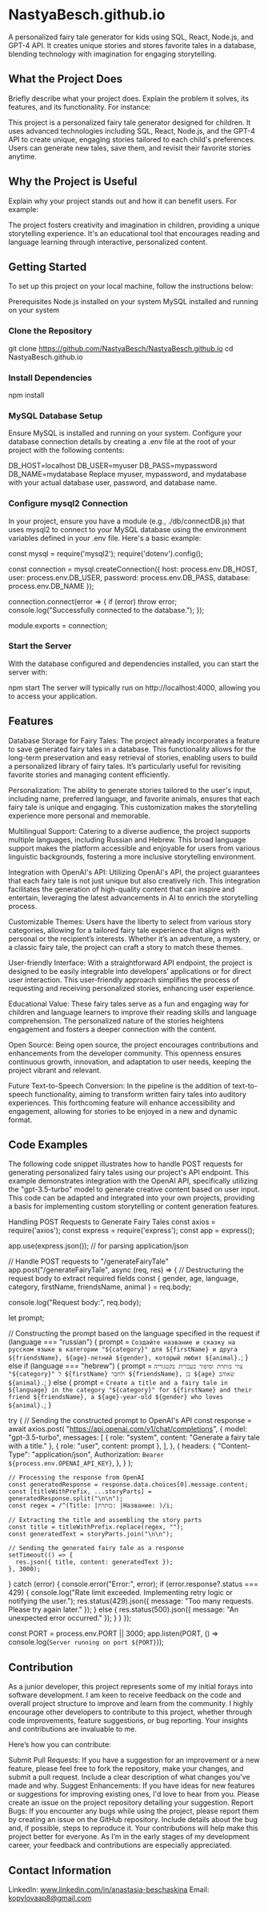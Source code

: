 
# NastyaBesch.github.io
 A personalized fairy tale generator for kids using SQL, React, Node.js, and GPT-4 API. It creates unique stories and stores favorite tales in a database, blending technology with imagination for engaging storytelling.

## What the Project Does

Briefly describe what your project does. Explain the problem it solves, its features, and its functionality. For instance:

This project is a personalized fairy tale generator designed for children. It uses advanced technologies including SQL, React, Node.js, and the GPT-4 API to create unique, engaging stories tailored to each child's preferences. Users can generate new tales, save them, and revisit their favorite stories anytime.

## Why the Project is Useful

Explain why your project stands out and how it can benefit users. For example:

The project fosters creativity and imagination in children, providing a unique storytelling experience. It's an educational tool that encourages reading and language learning through interactive, personalized content.

## Getting Started
To set up this project on your local machine, follow the instructions below:

Prerequisites
Node.js installed on your system
MySQL installed and running on your system

### Clone the Repository

git clone https://github.com/NastyaBesch/NastyaBesch.github.io
cd NastyaBesch.github.io

### Install Dependencies

npm install

### MySQL Database Setup

Ensure MySQL is installed and running on your system. Configure your database connection details by creating a .env file at the root of your project with the following contents:

DB_HOST=localhost
DB_USER=myuser
DB_PASS=mypassword
DB_NAME=mydatabase
Replace myuser, mypassword, and mydatabase with your actual database user, password, and database name.

### Configure mysql2 Connection

In your project, ensure you have a module (e.g., ./db/connectDB.js) that uses mysql2 to connect to your MySQL database using the environment variables defined in your .env file. Here's a basic example:

const mysql = require('mysql2');
require('dotenv').config();

const connection = mysql.createConnection({
  host: process.env.DB_HOST,
  user: process.env.DB_USER,
  password: process.env.DB_PASS,
  database: process.env.DB_NAME
});

connection.connect(error => {
  if (error) throw error;
  console.log("Successfully connected to the database.");
});

module.exports = connection;

### Start the Server

With the database configured and dependencies installed, you can start the server with:

npm start
The server will typically run on http://localhost:4000, allowing you to access your application.

## Features

Database Storage for Fairy Tales: The project already incorporates a feature to save generated fairy tales in a database. This functionality allows for the long-term preservation and easy retrieval of stories, enabling users to build a personalized library of fairy tales. It’s particularly useful for revisiting favorite stories and managing content efficiently.

Personalization: The ability to generate stories tailored to the user's input, including name, preferred language, and favorite animals, ensures that each fairy tale is unique and engaging. This customization makes the storytelling experience more personal and memorable.

Multilingual Support: Catering to a diverse audience, the project supports multiple languages, including Russian and Hebrew. This broad language support makes the platform accessible and enjoyable for users from various linguistic backgrounds, fostering a more inclusive storytelling environment.

Integration with OpenAI's API: Utilizing OpenAI's API, the project guarantees that each fairy tale is not just unique but also creatively rich. This integration facilitates the generation of high-quality content that can inspire and entertain, leveraging the latest advancements in AI to enrich the storytelling process.

Customizable Themes: Users have the liberty to select from various story categories, allowing for a tailored fairy tale experience that aligns with personal or the recipient’s interests. Whether it’s an adventure, a mystery, or a classic fairy tale, the project can craft a story to match these themes.

User-friendly Interface: With a straightforward API endpoint, the project is designed to be easily integrable into developers’ applications or for direct user interaction. This user-friendly approach simplifies the process of requesting and receiving personalized stories, enhancing user experience.

Educational Value: These fairy tales serve as a fun and engaging way for children and language learners to improve their reading skills and language comprehension. The personalized nature of the stories heightens engagement and fosters a deeper connection with the content.

Open Source: Being open source, the project encourages contributions and enhancements from the developer community. This openness ensures continuous growth, innovation, and adaptation to user needs, keeping the project vibrant and relevant.

Future Text-to-Speech Conversion: In the pipeline is the addition of text-to-speech functionality, aiming to transform written fairy tales into auditory experiences. This forthcoming feature will enhance accessibility and engagement, allowing for stories to be enjoyed in a new and dynamic format.

## Code Examples

The following code snippet illustrates how to handle POST requests for generating personalized fairy tales using our project's API endpoint. This example demonstrates integration with the OpenAI API, specifically utilizing the "gpt-3.5-turbo" model to generate creative content based on user input. This code can be adapted and integrated into your own projects, providing a basis for implementing custom storytelling or content generation features.

Handling POST Requests to Generate Fairy Tales
const axios = require('axios');
const express = require('express');
const app = express();

app.use(express.json()); // for parsing application/json

// Handle POST requests to "/generateFairyTale"
app.post("/generateFairyTale", async (req, res) => {
  // Destructuring the request body to extract required fields
  const { gender, age, language, category, firstName, friendsName, animal } = req.body;

  console.log("Request body:", req.body);

  let prompt;

  // Constructing the prompt based on the language specified in the request
  if (language === "russian") {
    prompt = `Создайте название и сказку на русском языке в категории "${category}" для ${firstName} и друга ${friendsName}, ${age}-летний ${gender}, который любит ${animal}.`;
  } else if (language === "hebrew") {
    prompt = `צור כותרת וסיפור בעברית בקטגוריה "${category}" ל ${firstName} ולחבר ${friendsName}, בן ${age} שאוהב ${animal}.`;
  } else {
    prompt = `Create a title and a fairy tale in ${language} in the category "${category}" for ${firstName} and their friend ${friendsName}, a ${age}-year-old ${gender} who loves ${animal}.`;
  }

  try {
    // Sending the constructed prompt to OpenAI's API
    const response = await axios.post(
      "https://api.openai.com/v1/chat/completions",
      {
        model: "gpt-3.5-turbo",
        messages: [
          { role: "system", content: "Generate a fairy tale with a title." },
          { role: "user", content: prompt },
        ],
      },
      {
        headers: {
          "Content-Type": "application/json",
          Authorization: `Bearer ${process.env.OPENAI_API_KEY}`,
        },
      }
    );

    // Processing the response from OpenAI
    const generatedResponse = response.data.choices[0].message.content;
    const [titleWithPrefix, ...storyParts] = generatedResponse.split("\n\n");
    const regex = /^(Title: |כותרת: |Название: )/i;

    // Extracting the title and assembling the story parts
    const title = titleWithPrefix.replace(regex, "");
    const generatedText = storyParts.join("\n\n");

    // Sending the generated fairy tale as a response
    setTimeout(() => {
      res.json({ title, content: generatedText });
    }, 3000);
  } catch (error) {
    console.error("Error:", error);
    if (error.response?.status === 429) {
      console.log("Rate limit exceeded. Implementing retry logic or notifying the user.");
      res.status(429).json({ message: "Too many requests. Please try again later." });
    } else {
      res.status(500).json({ message: "An unexpected error occurred." });
    }
  }
});

const PORT = process.env.PORT || 3000;
app.listen(PORT, () => console.log(`Server running on port ${PORT}`));

## Contribution

As a junior developer, this project represents some of my initial forays into software development. I am keen to receive feedback on the code and overall project structure to improve and learn from the community. I highly encourage other developers to contribute to this project, whether through code improvements, feature suggestions, or bug reporting. Your insights and contributions are invaluable to me.

Here’s how you can contribute:

Submit Pull Requests: If you have a suggestion for an improvement or a new feature, please feel free to fork the repository, make your changes, and submit a pull request. Include a clear description of what changes you've made and why.
Suggest Enhancements: If you have ideas for new features or suggestions for improving existing ones, I'd love to hear from you. Please create an issue on the project repository detailing your suggestion.
Report Bugs: If you encounter any bugs while using the project, please report them by creating an issue on the GitHub repository. Include details about the bug and, if possible, steps to reproduce it.
Your contributions will help make this project better for everyone. As I’m in the early stages of my development career, your feedback and contributions are especially appreciated.

## Contact Information

LinkedIn: www.linkedin.com/in/anastasia-beschaskina
Email: kopylovaap8@gmail.com

